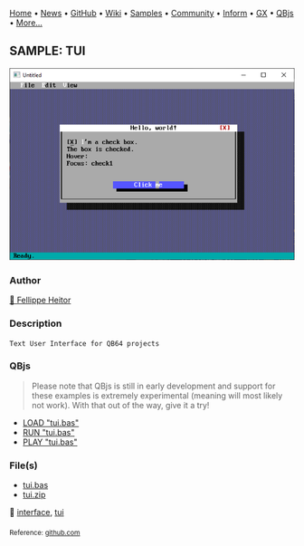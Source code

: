 [Home](https://qb64.com) • [News](../../news.md) • [GitHub](https://github.com/QB64Official/qb64) • [Wiki](https://github.com/QB64Official/qb64/wiki) • [Samples](../../samples.md) • [Community](../../community.md) • [Inform](../../inform.md) • [GX](../../gx.md) • [QBjs](../../qbjs.md) • [More...](../../more.md)

## SAMPLE: TUI

![screenshot.png](img/screenshot.png)

### Author

[🐝 Fellippe Heitor](../fellippe-heitor.md) 

### Description

```text
Text User Interface for QB64 projects
```

### QBjs

> Please note that QBjs is still in early development and support for these examples is extremely experimental (meaning will most likely not work). With that out of the way, give it a try!

* [LOAD "tui.bas"](https://v6p9d9t4.ssl.hwcdn.net/html/5963335/index.html?src=https://qb64.com/samples/tui/src/tui.bas)
* [RUN "tui.bas"](https://v6p9d9t4.ssl.hwcdn.net/html/5963335/index.html?mode=auto&src=https://qb64.com/samples/tui/src/tui.bas)
* [PLAY "tui.bas"](https://v6p9d9t4.ssl.hwcdn.net/html/5963335/index.html?mode=play&src=https://qb64.com/samples/tui/src/tui.bas)

### File(s)

* [tui.bas](src/tui.bas)
* [tui.zip](src/tui.zip)

🔗 [interface](../interface.md), [tui](../tui.md)


<sub>Reference: [github.com](https://github.com/FellippeHeitor/tui) </sub>
